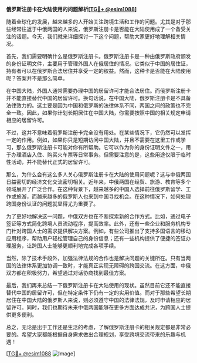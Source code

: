 **俄罗斯注册卡在大陆使用的问题解析[[TG💪+ @esim1088](https://t.me/s/esim1088)]**

随着全球化的发展，越来越多的人开始关注跨境生活和工作的问题。尤其是对于那些经常往返于中俄两国的人来说，俄罗斯注册卡是否能在大陆使用成了一个备受关注的话题。今天，我们就来详细探讨一下这个问题，帮助大家更好地理解相关情况。

首先，我们需要明确什么是俄罗斯注册卡。俄罗斯注册卡是一种由俄罗斯政府颁发的身份证明文件，主要用于管理外国人在俄居住的情况。它类似于中国的居住证，持有者可以在俄罗斯合法居住并享受一定的权益。然而，这种卡是否能在大陆使用呢？答案并不是那么简单。

在中国大陆，外国人通常需要办理中国的居留许可才能合法居住。而俄罗斯注册卡并不能直接替代中国的居留许可。换句话说，在中国大陆，俄罗斯注册卡是不具备法律效力的。这主要是因为中国和俄罗斯的法律体系不同，两国之间的政策也不完全一致。因此，如果你计划长期居住在中国大陆，你需要按照中国的相关规定申请相应的居留许可。

不过，这并不意味着俄罗斯注册卡完全没有用处。在某些情况下，它仍然可以发挥一定的作用。例如，如果你只是短期访问中国大陆，并且不需要在这里工作或学习，那么俄罗斯注册卡可能对你有所帮助。它可以作为你的身份证明文件之一，用于办理酒店入住、购买火车票等日常事务。但需要注意的是，这些用途仅限于临时性活动，并不能替代正式的居留许可。

那么，为什么会有这么多人关心俄罗斯注册卡在大陆的使用问题呢？这与中俄两国日益密切的经济文化交流密切相关。近年来，中俄两国在经贸、旅游、教育等多个领域展开了广泛合作。在这种背景下，越来越多的中国人选择前往俄罗斯留学、工作或旅游，而越来越多的俄罗斯人也来到中国寻找机会。在这种情况下，如何处理跨国身份认证的问题就显得尤为重要了。

为了更好地解决这一问题，中俄双方也在不断探索新的合作方式。比如，通过电子签证等方式简化跨境人员流动程序，提高效率。此外，还有一些企业和服务机构专门针对跨国人士的需求提供解决方案。例如，有些公司推出了支持多国语言的移动应用程序，帮助用户轻松管理自己的身份信息；还有一些机构提供了便捷的签证办理服务，让跨国人士能够更顺利地完成各项手续。

当然，除了技术手段外，加强法律法规的合作也是解决问题的关键所在。只有当两国的法律体系更加协调一致时，才能真正实现无障碍的跨国交流。在这方面，中俄双方都在积极努力，希望通过对话协商找到最佳方案。

最后，我们再来总结一下俄罗斯注册卡在大陆使用的现状。虽然目前它还不能直接替代中国的居留许可，但在特定条件下仍有一定的实用价值。而对于那些希望长期居住在中国大陆的俄罗斯人来说，则必须遵守中国的法律法规，及时申请相应的居留许可。同时，我们也期待未来中俄两国能够在更多方面达成共识，为跨国人士提供更多便利。

总之，无论是出于工作还是生活的考虑，了解俄罗斯注册卡的相关规定都是非常必要的。希望大家都能根据自身需求做出合理规划，享受跨境交流带来的乐趣与机遇！

[[TG💪+ @esim1088](https://t.me/s/esim1088) ![Image](https://i.postimg.cc/4NQfJmqS/Snipaste-2025-05-13-00-14-12.png)]